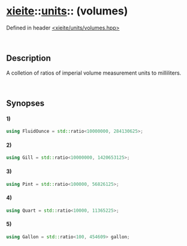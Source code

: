 # [xieite](../../xieite.md)\:\:[units](../../units.md)\:\: \(volumes\)
Defined in header [<xieite/units/volumes.hpp>](../../../include/xieite/units/volumes.hpp)

&nbsp;

## Description
A colletion of ratios of imperial volume measurement units to milliliters.

&nbsp;

## Synopses
#### 1)
```cpp
using FluidOunce = std::ratio<10000000, 284130625>;
```
#### 2)
```cpp
using Gill = std::ratio<10000000, 1420653125>;
```
#### 3)
```cpp
using Pint = std::ratio<100000, 56826125>;
```
#### 4)
```cpp
using Quart = std::ratio<10000, 11365225>;
```
#### 5)
```cpp
using Gallon = std::ratio<100, 454609> gallon;
```
